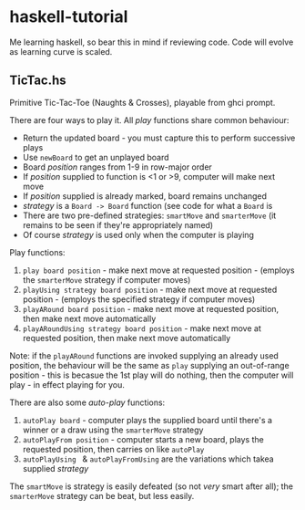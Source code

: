 # haskell-tutorial
Me learning haskell, so bear this in mind if reviewing code.  Code will evolve as learning curve is scaled.

## TicTac.hs
Primitive Tic-Tac-Toe (Naughts & Crosses), playable from ghci prompt.

There are four ways to play it.  All *play* functions share common behaviour:

* Return the updated board - you must capture this to perform successive plays
* Use `newBoard` to get an unplayed board
* Board *position* ranges from 1-9 in row-major order
* If *position* supplied to function is <1 or >9, computer will make next move
* If *position* supplied is already marked, board remains unchanged
* *strategy* is a `Board -> Board` function (see code for what a `Board` is
* There are two pre-defined strategies: `smartMove` and `smarterMove` (it remains to be seen if they're appropriately named)
* Of course *strategy* is used only when the computer is playing

Play functions:

1. `play board position`  - make next move at requested position - (employs the `smarterMove` strategy if computer moves)
2. `playUsing strategy board position` - make next move at requested position - (employs the specified strategy if computer moves)
3. `playARound board position`  - make next move at requested position, then make next move automatically 
4. `playARoundUsing strategy board position` - make next move at requested position, then make next move automatically

Note: if the `playARound` functions are invoked supplying an already used position, the behaviour will be the same as `play` supplying an out-of-range position - this is becasue the 1st play will do nothing, then the computer will play - in effect playing for you. 


There are also some *auto-play* functions:

1. `autoPlay board` - computer plays the supplied board until there's a winner or a draw using the `smarterMove` strategy
2. `autoPlayFrom position` - computer starts a new board, plays the requested position, then carries on like `autoPlay`
3. `autoPlayUsing ` & `autoPlayFromUsing` are the variations which takea supplied *strategy* 


The `smartMove` is strategy is easily defeated (so not *very* smart after all); the `smarterMove` strategy can be beat, but less easily. 